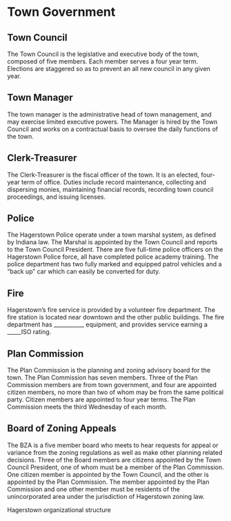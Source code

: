 # Town Government

## Town Council

The Town Council is the legislative and executive body of the town, composed of five members. Each member serves a four year term. Elections are staggered so as to prevent an all new council in any given year.

## Town Manager

The town manager is the administrative head of town management, and may exercise limited executive powers. The Manager is hired by the Town Council and works on a contractual basis to oversee the daily functions of the town.

## Clerk-Treasurer

The Clerk-Treasurer is the fiscal officer of the town. It is an elected, four-year term of office. Duties include record maintenance, collecting and dispersing monies, maintaining financial records, recording town council proceedings, and issuing licenses.

## Police

The Hagerstown Police operate under a town marshal system, as defined by Indiana law. The Marshal is appointed by the Town Council and reports to the Town Council President. There are five full-time police officers on the Hagerstown Police force, all have completed police academy training. The police department has two fully marked and equipped patrol vehicles and a “back up” car which can easily be converted for duty.

## Fire

Hagerstown’s fire service is provided by a volunteer fire department. The fire station is located near downtown and the other public buildings. The fire department has <span class="proof">___________</span> equipment, and provides service earning a <span class="proof">_____ISO</span> rating.

## Plan Commission

The Plan Commission is the planning and zoning advisory board for the town. The Plan Commission has seven members. Three of the Plan Commission members are from town government, and four are appointed citizen members, no more than two of whom may be from the same political party. Citizen members are appointed to four year terms. The Plan Commission meets the third Wednesday of each month.

## Board of Zoning Appeals

The BZA is a five member board who meets to hear requests for appeal or variance from the zoning regulations as well as make other planning related decisions. Three of the Board members are citizens appointed by the Town Council President, one of whom must be a member of the Plan Commission. One citizen member is appointed by the Town Council, and the other is appointed by the Plan Commission. The member appointed by the Plan Commission and one other member must be residents of the unincorporated area under the jurisdiction of Hagerstown zoning law.

<div class="ph ph-chart">Hagerstown organizational structure</div>